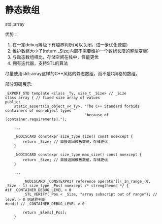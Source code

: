 # 静态数组

std::array


优势：
1. 在一定debug等级下有越界判断(可以关闭，进一步优化速度)
2. 维护数组大小了(return _Size;内部不需要维护一个数组长度的整型变量)
3. 与动态数组相比，存储空间在栈中，性能更优
4. 拥有迭代器，支持STL的算法

尽量使用std::array这样的C++风格的静态数组，而不是C风格的数组。

部分源码展示:
```
_EXPORT_STD template <class _Ty, size_t _Size> // _Size
class array { // fixed size array of values
public:
    static_assert(is_object_v<_Ty>, "The C++ Standard forbids containers of non-object types "
                                    "because of [container.requirements].");

    ...

    _NODISCARD constexpr size_type size() const noexcept {
        return _Size; // 直接返回模板数值，存储更优
    }

    _NODISCARD constexpr size_type max_size() const noexcept {
        return _Size; // 直接返回模板数值，存储更优
    }

    ...

        _NODISCARD _CONSTEXPR17 reference operator[](_In_range_(0, _Size - 1) size_type _Pos) noexcept /* strengthened */ {
#if _CONTAINER_DEBUG_LEVEL > 0
        _STL_VERIFY(_Pos < _Size, "array subscript out of range"); // level > 0 则越界判断
#endif // _CONTAINER_DEBUG_LEVEL > 0

        return _Elems[_Pos];
    }
```